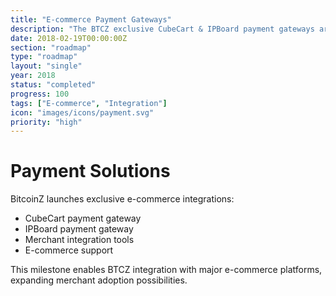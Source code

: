 ```yaml
---
title: "E-commerce Payment Gateways"
description: "The BTCZ exclusive CubeCart & IPBoard payment gateways are ready"
date: 2018-02-19T00:00:00Z
section: "roadmap"
type: "roadmap"
layout: "single"
year: 2018
status: "completed"
progress: 100
tags: ["E-commerce", "Integration"]
icon: "images/icons/payment.svg"
priority: "high"
---
```


# Payment Solutions

BitcoinZ launches exclusive e-commerce integrations:
- CubeCart payment gateway
- IPBoard payment gateway
- Merchant integration tools
- E-commerce support

This milestone enables BTCZ integration with major e-commerce platforms, expanding merchant adoption possibilities.
